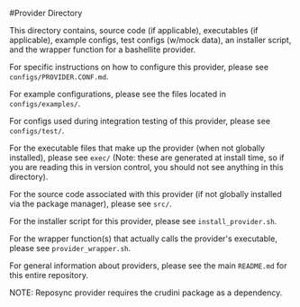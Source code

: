 #Provider Directory

This directory contains, source code (if applicable), executables (if applicable), example configs, test configs (w/mock data), an installer script, and the wrapper function for a bashellite provider.

For specific instructions on how to configure this provider, please see `configs/PROVIDER.CONF.md`.

For example configurations, please see the files located in `configs/examples/`.

For configs used during integration testing of this provider, please see `configs/test/`.

For the executable files that make up the provider (when not globally installed), please see `exec/` (Note: these are generated at install time, so if you are reading this in version control, you should not see anything in this directory).

For the source code associated with this provider (if not globally installed via the package manager), please see `src/`.

For the installer script for this provider, please see `install_provider.sh`.

For the wrapper function(s) that actually calls the provider's executable, please see `provider_wrapper.sh`.

For general information about providers, please see the main `README.md` for this entire repository.

NOTE: Reposync provider requires the crudini package as a dependency.
